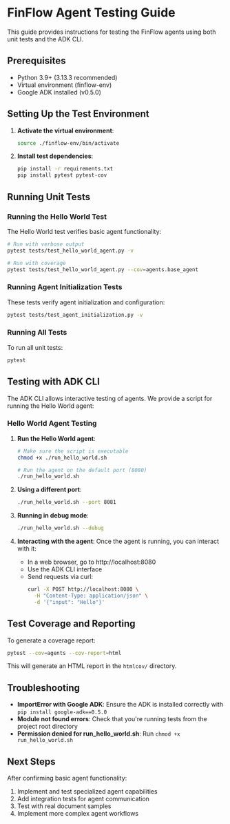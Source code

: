 # FinFlow Agent Testing Guide

This guide provides instructions for testing the FinFlow agents using both unit tests and the ADK CLI.

## Prerequisites

- Python 3.9+ (3.13.3 recommended)
- Virtual environment (finflow-env)
- Google ADK installed (v0.5.0)

## Setting Up the Test Environment

1. **Activate the virtual environment**:
   ```bash
   source ./finflow-env/bin/activate
   ```

2. **Install test dependencies**:
   ```bash
   pip install -r requirements.txt
   pip install pytest pytest-cov
   ```

## Running Unit Tests

### Running the Hello World Test

The Hello World test verifies basic agent functionality:

```bash
# Run with verbose output
pytest tests/test_hello_world_agent.py -v

# Run with coverage
pytest tests/test_hello_world_agent.py --cov=agents.base_agent
```

### Running Agent Initialization Tests

These tests verify agent initialization and configuration:

```bash
pytest tests/test_agent_initialization.py -v
```

### Running All Tests

To run all unit tests:

```bash
pytest
```

## Testing with ADK CLI

The ADK CLI allows interactive testing of agents. We provide a script for running the Hello World agent:

### Hello World Agent Testing

1. **Run the Hello World agent**:
   ```bash
   # Make sure the script is executable
   chmod +x ./run_hello_world.sh
   
   # Run the agent on the default port (8080)
   ./run_hello_world.sh
   ```

2. **Using a different port**:
   ```bash
   ./run_hello_world.sh --port 8081
   ```

3. **Running in debug mode**:
   ```bash
   ./run_hello_world.sh --debug
   ```

4. **Interacting with the agent**:
   Once the agent is running, you can interact with it:
   - In a web browser, go to http://localhost:8080
   - Use the ADK CLI interface
   - Send requests via curl:
     ```bash
     curl -X POST http://localhost:8080 \
       -H "Content-Type: application/json" \
       -d '{"input": "Hello"}'
     ```

## Test Coverage and Reporting

To generate a coverage report:

```bash
pytest --cov=agents --cov-report=html
```

This will generate an HTML report in the `htmlcov/` directory.

## Troubleshooting

- **ImportError with Google ADK**: Ensure the ADK is installed correctly with `pip install google-adk==0.5.0`
- **Module not found errors**: Check that you're running tests from the project root directory
- **Permission denied for run_hello_world.sh**: Run `chmod +x run_hello_world.sh`

## Next Steps

After confirming basic agent functionality:

1. Implement and test specialized agent capabilities
2. Add integration tests for agent communication
3. Test with real document samples
4. Implement more complex agent workflows
